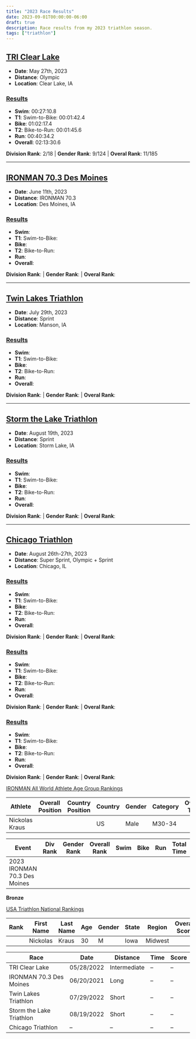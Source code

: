 ```yaml
---
title: "2023 Race Results"
date: 2023-09-01T00:00:00-06:00
draft: true
description: Race results from my 2023 triathlon season.
tags: ["triathlon"]
---
```


## [TRI Clear Lake](https://clearlakeiowa.com/events/tri-clear-lake)
* **Date**: May 27th, 2023
* **Distance**: Olympic
* **Location**: Clear Lake, IA

### [Results](https://results.truetimeracing.com/myresults.aspx?uid=16535-1122-6-484218)
* **Swim**: 00:27:10.8
* **T1**: Swim-to-Bike: 00:01:42.4
* **Bike**: 01:02:17.4
* **T2**: Bike-to-Run: 00:01:45.6
* **Run**: 00:40:34.2
* **Overall**: 02:13:30.6

**Division Rank**: 2/18 | **Gender Rank**: 9/124 | **Overal Rank**: 11/185

---

## [IRONMAN 70.3 Des Moines](https://www.ironman.com/im703-des-moines)
* **Date**: June 11th, 2023
* **Distance**: IRONMAN 70.3
* **Location**: Des Moines, IA

### [Results](https://www.ironman.com/im703-des-moines-results)
* **Swim**:
* **T1**: Swim-to-Bike:
* **Bike**:
* **T2**: Bike-to-Run:
* **Run**:
* **Overall**:

**Division Rank**: | **Gender Rank**: | **Overal Rank**:

---

## [Twin Lakes Triathlon](https://runsignup.com/Race/IA/Manson/TwinLakesTriathlonandDuathlon)
* **Date**: July 29th, 2023
* **Distance**: Sprint
* **Location**: Manson, IA

### [Results]()
* **Swim**:
* **T1**: Swim-to-Bike:
* **Bike**:
* **T2**: Bike-to-Run:
* **Run**:
* **Overall**:

**Division Rank**: | **Gender Rank**: | **Overal Rank**:

---

## [Storm the Lake Triathlon](https://runsignup.com/Race/IA/StormLake/StormtheLakeTriathlon)
* **Date**: August 19th, 2023
* **Distance**: Sprint
* **Location**: Storm Lake, IA

### [Results]()
* **Swim**:
* **T1**: Swim-to-Bike:
* **Bike**:
* **T2**: Bike-to-Run:
* **Run**:
* **Overall**:

**Division Rank**: | **Gender Rank**: | **Overal Rank**:

---

## [Chicago Triathlon](https://www.chicagotriathlon.com/)
* **Date**: August 26th-27th, 2023
* **Distance**: Super Sprint, Olympic + Sprint
* **Location**: Chicago, IL

### [Results]()
* **Swim**:
* **T1**: Swim-to-Bike:
* **Bike**:
* **T2**: Bike-to-Run:
* **Run**:
* **Overall**:

**Division Rank**: | **Gender Rank**: | **Overal Rank**:

### [Results]()
* **Swim**:
* **T1**: Swim-to-Bike:
* **Bike**:
* **T2**: Bike-to-Run:
* **Run**:
* **Overall**:

**Division Rank**: | **Gender Rank**: | **Overal Rank**:

### [Results]()
* **Swim**:
* **T1**: Swim-to-Bike:
* **Bike**:
* **T2**: Bike-to-Run:
* **Run**:
* **Overall**:

**Division Rank**: | **Gender Rank**: | **Overal Rank**:


[IRONMAN All World Athlete Age Group Rankings](https://www.ironman.com/all-world-athlete-agr)

Athlete        | Overall Position | Country Position | Country | Gender | Category | Overall Time | Points
-------------- | ---------------- | ---------------- | ------- | ------ | -------- | ------------ | ------
Nickolas Kraus |                  |                  |      US |   Male |   M30-34 |              |

Event                        | Div Rank | Gender Rank | Overall Rank | Swim     | Bike      | Run     | Total Time | Points
---------------------------- | -------- | ----------- | ------------ | -------- | --------- | ------- | ---------- | ------
2023 IRONMAN 70.3 Des Moines |          |             |              |          |           |         |            |

**Bronze**

[USA Triathlon National Rankings](https://rankings.usatriathlon.org/Rankings/NationalRankings)

Rank | First Name | Last Name | Age | Gender | State | Region  | Overall Score
---- | ---------- | --------- | --- | ------ | ----- | ------- | -------------
     |   Nickolas |     Kraus |  30 |      M |  Iowa | Midwest |

Race                       | Date       | Distance     | Time        | Score
-------------------------- | ---------- | ------------ | ----------- | ------
TRI Clear Lake             | 05/28/2022 | Intermediate |           – |      –
IRONMAN 70.3 Des Moines    | 06/20/2021 |         Long |           – |      –
Twin Lakes Triathlon       | 07/29/2022 |        Short |           – |      –
Storm the Lake Triathlon   | 08/19/2022 |        Short |           – |      –
Chicago Triathlon          |          – |            – |           – |      –
